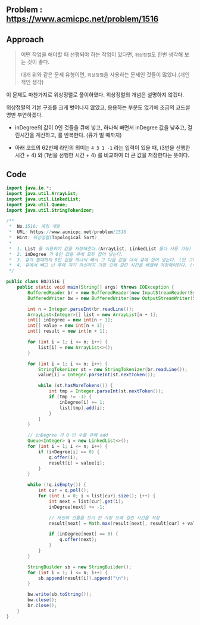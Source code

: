 ## Problem : https://www.acmicpc.net/problem/1516

## Approach

> 어떤 작업을 해야할 때 선행되야 하는 작업이 있다면,  `위상정렬`도 한번 생각해 보는 것이 좋다.
>
> 대개 위와 같은 문제 유형이면, `위상정렬`을 사용하는 문제인 것들이 많았다.(개인적인 생각)

이 문제도 마찬가지로 위상정렬로 풀이하였다. 위상정렬의 개념은 설명하지 않겠다.

위상정렬의 기본 구조를 크게 벗어나지 않았고, 응용하는 부분도 없기에 조금의 코드설명만 부연하겠다.

- inDegree의 값이 0인 것들을 큐에 넣고, 하나씩 빼면서 inDegree 값을 낮추고, 걸린시간을 계산하고, 를 반복한다. (큐가 빌 때까지)

- 아래 코드의 62번째 라인의 의미는  `4 3 1 -1` 라는 입력이 있을 때, (3번을 선행한 시간 + 4) 와 (1번을 선행한 시간 + 4) 를 비교하여 더 큰 값을 저장한다는 뜻이다.

## Code

```java
import java.io.*;
import java.util.ArrayList;
import java.util.LinkedList;
import java.util.Queue;
import java.util.StringTokenizer;

/**
 *  No.1516: 게임 개발
 *  URL: https://www.acmicpc.net/problem/1516
 *  Hint: 위상정렬(Topological Sort)
 *
 *  1. List 를 이용하여 값을 저장해준다.(ArrayList, LinkedList 둘다 사용 가능)
 *  2. inDegree 가 0인 값을 큐에 모두 집어 넣는다.
 *  3. 큐가 빌때까지 0인 값을 하나씩 빼서 그 다음 값을 다시 큐에 집어 넣는다. (단 그때 화살표 값인 Indegree 를 하나씩 줄인다.)
 *  4. 큐에서 빼고 난 후에 자기 자신까지 가장 오래 걸린 시간을 배열에 저장해야한다. (이전 건물들을 모두 지어야 자기 건물을 지을 수 있기 때문)
 */

public class BOJ1516 {
    public static void main(String[] args) throws IOException {
        BufferedReader br = new BufferedReader(new InputStreamReader(System.in));
        BufferedWriter bw = new BufferedWriter(new OutputStreamWriter(System.out));

        int n = Integer.parseInt(br.readLine());
        ArrayList<Integer>[] list = new ArrayList[n + 1];
        int[] inDegree = new int[n + 1];
        int[] value = new int[n + 1];
        int[] result = new int[n + 1];

        for (int i = 1; i <= n; i++) {
            list[i] = new ArrayList<>();
        }

        for (int i = 1; i <= n; i++) {
            StringTokenizer st = new StringTokenizer(br.readLine());
            value[i] = Integer.parseInt(st.nextToken());

            while (st.hasMoreTokens()) {
                int tmp = Integer.parseInt(st.nextToken());
                if (tmp != -1) {
                    inDegree[i] += 1;
                    list[tmp].add(i);
                }
            }
        }

        // inDegree 가 0 인 수를 큐에 add
        Queue<Integer> q = new LinkedList<>();
        for (int i = 1; i <= n; i++) {
            if (inDegree[i] == 0) {
                q.offer(i);
                result[i] = value[i];
            }
        }

        while (!q.isEmpty()) {
            int cur = q.poll();
            for (int i = 0; i < list[cur].size(); i++) {
                int next = list[cur].get(i);
                inDegree[next] += -1;

                // 자신의 건물을 짓기 전 가장 오래 걸린 시간을 저장
                result[next] = Math.max(result[next], result[cur] + value[next]);

                if (inDegree[next] == 0) {
                    q.offer(next);
                }
            }
        }

        StringBuilder sb = new StringBuilder();
        for (int i = 1; i <= n; i++) {
            sb.append(result[i]).append("\n");
        }

        bw.write(sb.toString());
        bw.close();
        br.close();
    }
}
```

